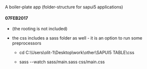 A boiler-plate app (folder-structure for sapui5 applications) 
#### 07FEB2017 ####

 - (the rooting is not included)

 - the css includes a sass folder as well - it is an option to run some preprocessors
    
    - cd C:\Users\olit-1\Desktop\work\other\SAPUI5 TABLE\css
    
    - sass --watch sass/main.sass css/main.css